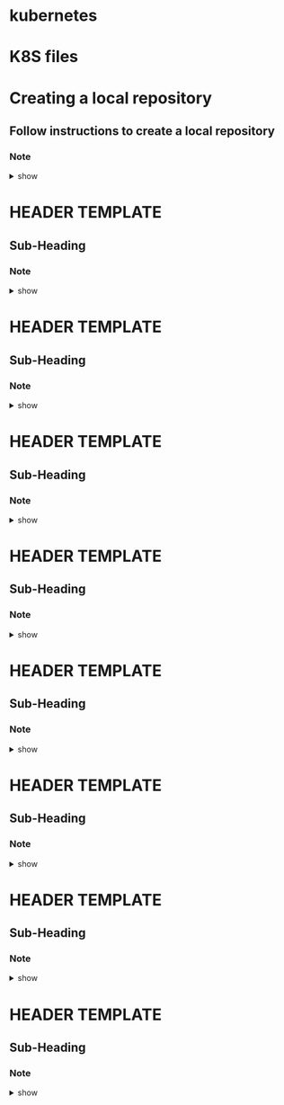 # kubernetes
K8S files
=========


# Creating a local repository
## Follow instructions to create a local repository
### Note 

<details><summary>show</summary>
<p>

```bash
Created VM ubuntu-01, will be using this as my registry
IP: 10.0.0.50

Uploading Vagrantfile for single-vagrant-vm, copy after === until === in a file in your local desktop, needs Oracle Virtual box and vagrant installed
===
# -*- mode: ruby -*-
# vi: set ft=ruby :

ENV['VAGRANT_DEFAULT_PROVIDER'] = 'virtualbox'

Vagrant.configure("2") do |config|
  ##### DEFINE VM #####
  config.vm.define "ubuntu-01" do |config|
  config.vm.hostname = "ubuntu-01"
  config.vm.box = "ubuntu/bionic64"
  config.vm.box_check_update = false
  config.vm.network "private_network", ip: "10.0.0.50"
  end
end
====

Logged into the machine
vagrant ssh ubuntu-01
sudo -i
apt install docker-compose
git clone https://github.com/justmeandopensource/docker
cd /root/docker/docker-compose-files/docker-registry
cp 01-plain-http.yaml docker-compose.yaml
docker-compose up -d
docker ps 
Or
docker-compose ps
docker images

Created simple Dockerfile
FROM debian:latest
CMD tail -f /dev/null

docker build -t localhost:5000/mydebian:v1 .
docker push localhost:5000/mydebian:v1

docker images localhost:5000/mydebian

Now run a container,
docker run --name mydebian -it --rm localhost:5000/mydebian:v1 bash


Now, go to the master node and run
k run mydebian --image=10.0.0.50:5000/mydebian:v1

The above will error out, because it needs secure connection, so specify insecure connection in both the nodes, node1 and node2
vi /etc/docker/daemon.json
{
        "insecure-registries": ["10.0.0.50:5000"]
} 
systemctl restart docker

```
</p>
</details>


# HEADER TEMPLATE
## Sub-Heading
### Note 

<details><summary>show</summary>
<p>

```bash
Solution here.....
```
</p>
</details>


# HEADER TEMPLATE
## Sub-Heading
### Note 

<details><summary>show</summary>
<p>

```bash
Solution here.....
```
</p>
</details>

# HEADER TEMPLATE
## Sub-Heading
### Note 

<details><summary>show</summary>
<p>

```bash
Solution here.....
```
</p>
</details>


# HEADER TEMPLATE
## Sub-Heading
### Note 

<details><summary>show</summary>
<p>

```bash
Solution here.....
```
</p>
</details>


# HEADER TEMPLATE
## Sub-Heading
### Note 

<details><summary>show</summary>
<p>

```bash
Solution here.....
```
</p>
</details>


# HEADER TEMPLATE
## Sub-Heading
### Note 

<details><summary>show</summary>
<p>

```bash
Solution here.....
```
</p>
</details>


# HEADER TEMPLATE
## Sub-Heading
### Note 

<details><summary>show</summary>
<p>

```bash
Solution here.....
```
</p>
</details>


# HEADER TEMPLATE
## Sub-Heading
### Note 

<details><summary>show</summary>
<p>

```bash
Solution here.....
```
</p>
</details>

